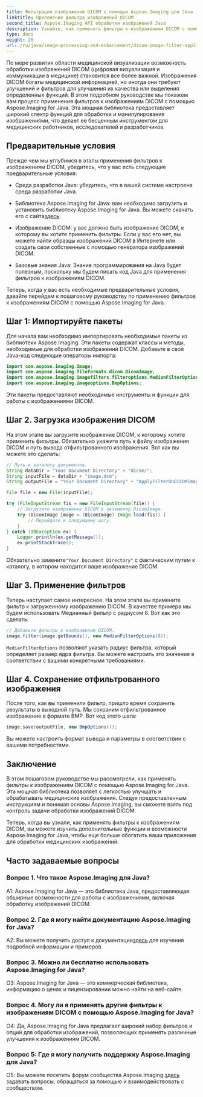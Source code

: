 ```yaml
---
title: Фильтрация изображений DICOM с помощью Aspose.Imaging для Java
linktitle: Приложение фильтра изображений DICOM
second_title: Aspose.Imaging API обработки изображений Java
description: Узнайте, как применять фильтры к изображениям DICOM с помощью Aspose.Imaging for Java. С легкостью улучшайте медицинские изображения.
type: docs
weight: 26
url: /ru/java/image-processing-and-enhancement/dicom-image-filter-application/
---
```

По мере развития области медицинской визуализации возможность обработки изображений DICOM (цифровая визуализация и коммуникации в медицине) становится все более важной. Изображения DICOM богаты медицинской информацией, но иногда они требуют улучшений и фильтров для улучшения их качества или выделения определенных функций. В этом подробном руководстве мы покажем вам процесс применения фильтров к изображениям DICOM с помощью Aspose.Imaging for Java. Эта мощная библиотека предоставляет широкий спектр функций для обработки и манипулирования изображениями, что делает ее бесценным инструментом для медицинских работников, исследователей и разработчиков.

## Предварительные условия

Прежде чем мы углубимся в этапы применения фильтров к изображениям DICOM, убедитесь, что у вас есть следующие предварительные условия:

- Среда разработки Java: убедитесь, что в вашей системе настроена среда разработки Java.

-  Библиотека Aspose.Imaging for Java: вам необходимо загрузить и установить библиотеку Aspose.Imaging for Java. Вы можете скачать его с сайта[здесь](https://releases.aspose.com/imaging/java/).

- Изображение DICOM: у вас должно быть изображение DICOM, к которому вы хотите применить фильтры. Если у вас его нет, вы можете найти образцы изображений DICOM в Интернете или создать свои собственные с помощью генератора изображений DICOM.

- Базовые знания Java: Знание программирования на Java будет полезным, поскольку мы будем писать код Java для применения фильтров к изображениям DICOM.

Теперь, когда у вас есть необходимые предварительные условия, давайте перейдем к пошаговому руководству по применению фильтров к изображениям DICOM с помощью Aspose.Imaging for Java.

## Шаг 1: Импортируйте пакеты

Для начала вам необходимо импортировать необходимые пакеты из библиотеки Aspose.Imaging. Эти пакеты содержат классы и методы, необходимые для обработки изображений DICOM. Добавьте в свой Java-код следующие операторы импорта:

```java
import com.aspose.imaging.Image;
import com.aspose.imaging.fileformats.dicom.DicomImage;
import com.aspose.imaging.imagefilters.filteroptions.MedianFilterOptions;
import com.aspose.imaging.imageoptions.BmpOptions;
```

Эти пакеты предоставляют необходимые инструменты и функции для работы с изображениями DICOM.

## Шаг 2. Загрузка изображения DICOM

На этом этапе вы загрузите изображение DICOM, к которому хотите применить фильтры. Обязательно укажите путь к файлу изображения DICOM и путь вывода отфильтрованного изображения. Вот как вы можете это сделать:

```java
// Путь к каталогу документов.
String dataDir = "Your Document Directory" + "dicom/";
String inputFile = dataDir + "image.dcm";
String outputFile = "Your Document Directory" + "ApplyFilterOnDICOMImage_out.bmp";

File file = new File(inputFile);

try (FileInputStream fis = new FileInputStream(file)) {
    // Загрузите изображение DICOM в экземпляр DicomImage.
    try (DicomImage image = (DicomImage) Image.load(fis)) {
        // Перейдите к следующему шагу.
    }
} catch (IOException ex) {
    Logger.println(ex.getMessage());
    ex.printStackTrace();
}
```

 Обязательно замените`"Your Document Directory"` с фактическим путем к каталогу, в котором находится ваше изображение DICOM.

## Шаг 3. Применение фильтров

Теперь наступает самое интересное. На этом этапе вы примените фильтр к загруженному изображению DICOM. В качестве примера мы будем использовать Медианный фильтр с радиусом 8. Вот как это сделать:

```java
// Добавьте фильтры к изображению DICOM.
image.filter(image.getBounds(), new MedianFilterOptions(8));
```

`MedianFilterOptions` позволяют указать радиус фильтра, который определяет размер ядра фильтра. Вы можете настроить это значение в соответствии с вашими конкретными требованиями.

## Шаг 4. Сохранение отфильтрованного изображения

После того, как вы применили фильтр, пришло время сохранить результаты в выходной путь. Мы сохраним отфильтрованное изображение в формате BMP. Вот код этого шага:

```java
image.save(outputFile, new BmpOptions());
```

Вы можете настроить формат вывода и параметры в соответствии с вашими потребностями.

## Заключение

В этом пошаговом руководстве мы рассмотрели, как применять фильтры к изображениям DICOM с помощью Aspose.Imaging for Java. Эта мощная библиотека позволяет с легкостью улучшать и обрабатывать медицинские изображения. Следуя предоставленным инструкциям и понимая основы Aspose.Imaging, вы сможете взять под контроль задачи обработки изображений DICOM.

Теперь, когда вы узнали, как применять фильтры к изображениям DICOM, вы можете изучить дополнительные функции и возможности Aspose.Imaging for Java, чтобы еще больше обогатить ваши приложения для обработки медицинских изображений.

## Часто задаваемые вопросы

### Вопрос 1. Что такое Aspose.Imaging для Java?

A1: Aspose.Imaging for Java — это библиотека Java, предоставляющая обширные возможности для работы с изображениями, включая обработку изображений DICOM.

### Вопрос 2. Где я могу найти документацию Aspose.Imaging for Java?

 A2: Вы можете получить доступ к документации[здесь](https://reference.aspose.com/imaging/java/) для изучения подробной информации и примеров.

### Вопрос 3. Можно ли бесплатно использовать Aspose.Imaging for Java?

О3: Aspose.Imaging for Java — это коммерческая библиотека, информацию о ценах и лицензировании можно найти на веб-сайте.

### Вопрос 4. Могу ли я применять другие фильтры к изображениям DICOM с помощью Aspose.Imaging for Java?

О4: Да, Aspose.Imaging for Java предлагает широкий набор фильтров и опций для обработки изображений, позволяющих применять различные улучшения к изображениям DICOM.

### Вопрос 5: Где я могу получить поддержку Aspose.Imaging для Java?

 О5: Вы можете посетить форум сообщества Aspose.Imaging.[здесь](https://forum.aspose.com/) задавать вопросы, обращаться за помощью и взаимодействовать с сообществом.